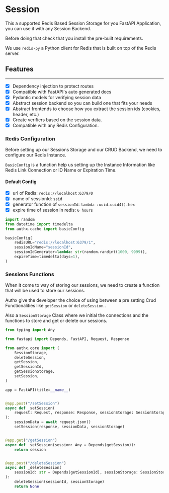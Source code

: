 # Session

This a supported Redis Based Session Storage for you FastAPI Application, you can use it with any Session Backend.

Before doing that check that you install the pre-built requirements.

We use `redis-py` a Python client for Redis that is built on top of the Redis server.

## Features

--------

- [x] Dependency injection to protect routes
- [x] Compatible with FastAPI's auto generated docs
- [x] Pydantic models for verifying session data
- [x] Abstract session backend so you can build one that fits your needs
- [x] Abstract frontends to choose how you extract the session ids (cookies, header, etc.)
- [x] Create verifiers based on the session data.
- [x] Compatible with any Redis Configuration.

### Redis Configuration

Before setting up our Sessions Storage and our CRUD Backend, we need to configure our Redis Instance.

`BasicConfig` is a function help us setting up the Instance Information like Redis Link Connection or ID Name or Expiration Time.

#### Default Config

- [x] url of Redis: `redis://localhost:6379/0`
- [x] name of sessionId: `ssid`
- [x] generator function of `sessionId`: `lambda :uuid.uuid4().hex`
- [x] expire time of session in redis: `6 hours`

```py
import random
from datetime import timedelta
from authx.cache import basicConfig

basicConfig(
    redisURL="redis://localhost:6379/1",
    sessionIdName="sessionId",
    sessionIdGenerator=lambda: str(random.randint(1000, 9999)),
    expireTime=timedelta(days=1),
)
```

### Sessions Functions

When it come to way of storing our sessions, we need to create a function that will be used to store our sessions.

Authx give the developer the choice of using between a pre setting Crud Functionalities like `getSession` or `deleteSession`..

Also a `SessionStorage` Class where we initial the connections and the functions to store and get or delete our sessions.

```py
from typing import Any

from fastapi import Depends, FastAPI, Request, Response

from authx.core import (
    SessionStorage,
    deleteSession,
    getSession,
    getSessionId,
    getSessionStorage,
    setSession,
)

app = FastAPI(title=__name__)


@app.post("/setSession")
async def _setSession(
    request: Request, response: Response, sessionStorage: SessionStorage = Depends(getSessionStorage)
):
    sessionData = await request.json()
    setSession(response, sessionData, sessionStorage)


@app.get("/getSession")
async def _setSession(session: Any = Depends(getSession)):
    return session


@app.post("/deleteSession")
async def _deleteSession(
    sessionId: str = Depends(getSessionId), sessionStorage: SessionStorage = Depends(getSessionStorage)
):
    deleteSession(sessionId, sessionStorage)
    return None
```
